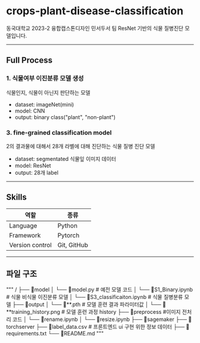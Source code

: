# crops-plant-disease-classification
동국대학교 2023-2 융합캡스톤디자인 민서두서 팀
ResNet 기반의 식물 질병진단 모델입니다.

---
## Full Process

### 1. 식물여부 이진분류 모델 생성
식물인지, 식물이 아닌지 판단하는 모델
- dataset: imageNet(mini)
- model: CNN
- output: binary class("plant", "non-plant")



### 3. fine-grained classification model
2의 결과물에 대해서 28개 라벨에 대해 진단하는 식물 질병 진단 모델
- dataset: segmentated 식물잎 이미지 데이터
- model: ResNet
- output: 28개 label

---

## Skills
| 역할 | 종류 |
|---|---|
| Language | Python |
| Framework | Pytorch |
| Version control | Git, GitHub | 

---
## 파일 구조
"""
/
├── 📂model
│   └── 🧾model.py # 예전 모델 코드
│   └── 🧾S1_Binary.ipynb # 식물 비식물 이진분류 모델
│   └── 🧾S3_classificaiton.ipynb # 식물 질병분류 모델
├── 📂output
│   └── 🧾**.pth # 모델 훈련 결과 파라미터값
│   └── 🧾**training_history.png # 모델 훈련 과정 history
├── 📂preprocess #이미지 전처리 코드
│   └── 🧾rename.ipynb 
│   └── 🧾resize.ipynb 
├── 📂sagemaker
├── 📂torchserver
├── 🧾label_data.csv # 프론트엔드 ui 구현 위한 정보 데이터
├── 🧾requirements.txt
└── 🧾README.md
"""